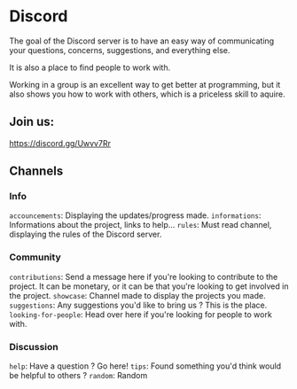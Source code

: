 # Discord

The goal of the Discord server is to have an easy way of communicating your questions, concerns, suggestions, and everything else.

It is also a place to find people to work with.

Working in a group is an excellent way to get better at programming, but it also shows you how to work with others, which is a priceless skill to aquire.

## Join us:

https://discord.gg/Uwvv7Rr

## Channels

### Info

`accouncements`: Displaying the updates/progress made.
`informations`: Informations about the project, links to help...
`rules`: Must read channel, displaying the rules of the Discord server.

### Community

`contributions`: Send a message here if you're looking to contribute to the project. It can be monetary, or it can be that you're looking to get involved in the project.
`showcase`: Channel made to display the projects you made.
`suggestions`: Any suggestions you'd like to bring us ? This is the place.
`looking-for-people`: Head over here if you're looking for people to work with.

### Discussion

`help`: Have a question ? Go here!
`tips`: Found something you'd think would be helpful to others ?
`random`: Random
